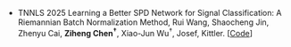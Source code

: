 - <span class="journal-badge">TNNLS 2025</span>
Learning a Better SPD Network for Signal Classification: A Riemannian Batch Normalization Method,
Rui Wang, Shaocheng Jin, Zhenyu Cai, **Ziheng Chen<sup>†</sup>**, Xiao-Jun Wu<sup>†</sup>, Josef, Kittler.
[[Code](https://github.com/jjscc/CBN)]
